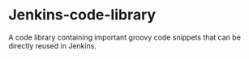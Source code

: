 # Jenkins-code-library

A code library containing important groovy code snippets that can be directly reused in Jenkins.
